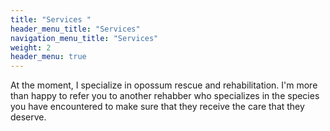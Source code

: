 ```yaml
---
title: "Services "
header_menu_title: "Services"
navigation_menu_title: "Services"
weight: 2
header_menu: true
---
```


At the moment, I specialize in opossum rescue and rehabilitation. I'm more than happy to refer you to another rehabber who specializes in the species you have encountered to make sure that they receive the care that they deserve.
